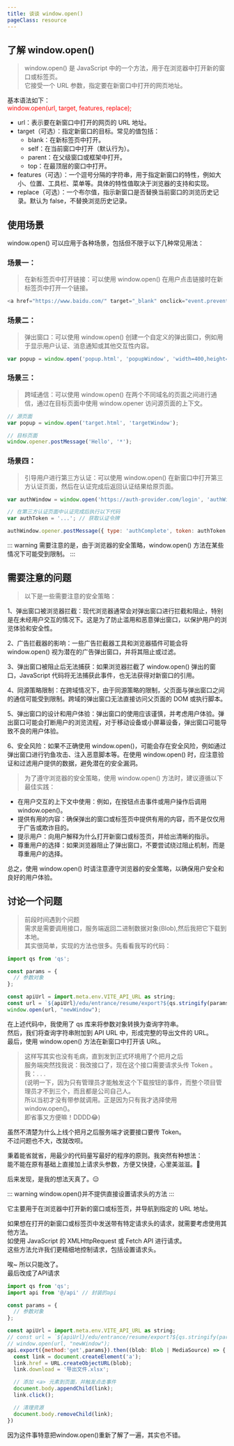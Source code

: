 ```yaml
---
title: 谈谈 window.open()
pageClass: resource
---
```


## 了解 window.open()

> window.open() 是 JavaScript 中的一个方法，用于在浏览器中打开新的窗口或标签页。<br/>它接受一个 URL 参数，指定要在新窗口中打开的网页地址。

<div>
<div>基本语法如下：</div>
<span style="color:red">window.open(url, target, features, replace);</span>
</div>

- url：表示要在新窗口中打开的网页的 URL 地址。
- target（可选）：指定新窗口的目标。常见的值包括：
  - blank：在新标签页中打开。
  - self：在当前窗口中打开（默认行为）。
  - parent：在父级窗口或框架中打开。
  - top：在最顶层的窗口中打开。
- features（可选）：一个逗号分隔的字符串，用于指定新窗口的特性，例如大小、位置、工具栏、菜单等。具体的特性值取决于浏览器的支持和实现。
- replace（可选）：一个布尔值，指示新窗口是否替换当前窗口的浏览历史记录。默认为 false，不替换浏览历史记录。

## 使用场景

window.open() 可以应用于各种场景，包括但不限于以下几种常见用法：

### 场景一：
> 在新标签页中打开链接：可以使用 window.open() 在用户点击链接时在新标签页中打开一个链接。

```js
<a href="https://www.baidu.com/" target="_blank" onclick="event.preventDefault(); window.open(this.href, '_blank');">打开链接</a>
```
### 场景二：
> 弹出窗口：可以使用 window.open() 创建一个自定义的弹出窗口，例如用于显示用户认证、消息通知或其他交互性内容。

```js
var popup = window.open('popup.html', 'popupWindow', 'width=400,height=300');
```
### 场景三：
> 跨域通信：可以使用 window.open() 在两个不同域名的页面之间进行通信，通过在目标页面中使用 window.opener 访问源页面的上下文。

```js
// 源页面
var popup = window.open('target.html', 'targetWindow');

// 目标页面
window.opener.postMessage('Hello', '*');
```
### 场景四：
> 引导用户进行第三方认证：可以使用 window.open() 在新窗口中打开第三方认证页面，然后在认证完成后返回认证结果给原页面。

```js
var authWindow = window.open('https://auth-provider.com/login', 'authWindow');

// 在第三方认证页面中认证完成后执行以下代码
var authToken = '...'; // 获取认证令牌

authWindow.opener.postMessage({ type: 'authComplete', token: authToken }, '*');
```

::: warning
需要注意的是，由于浏览器的安全策略，window.open() 方法在某些情况下可能受到限制。
:::

## 需要注意的问题
> 以下是一些需要注意的安全策略：

1、弹出窗口被浏览器拦截：现代浏览器通常会对弹出窗口进行拦截和阻止，特别是在未经用户交互的情况下。这是为了防止滥用和恶意弹出窗口，以保护用户的浏览体验和安全性。<br/>

2、广告拦截器的影响：一些广告拦截器工具和浏览器插件可能会将 window.open() 视为潜在的广告弹出窗口，并将其阻止或过滤。<br/>

3、弹出窗口被阻止后无法捕获：如果浏览器拦截了 window.open() 弹出的窗口，JavaScript 代码将无法捕获此事件，也无法获得对新窗口的引用。<br/>

4、同源策略限制：在跨域情况下，由于同源策略的限制，父页面与弹出窗口之间的通信可能受到限制。跨域的弹出窗口无法直接访问父页面的 DOM 或执行脚本。<br/>

5、弹出窗口的设计和用户体验：弹出窗口的使用应该谨慎，并考虑用户体验。弹出窗口可能会打断用户的浏览流程，对于移动设备或小屏幕设备，弹出窗口可能导致不良的用户体验。<br/>

6、安全风险：如果不正确使用 window.open()，可能会存在安全风险，例如通过弹出窗口进行钓鱼攻击、注入恶意脚本等。在使用 window.open() 时，应注意验证和过滤用户提供的数据，避免潜在的安全漏洞。<br/>

> 为了遵守浏览器的安全策略，使用 window.open() 方法时，建议遵循以下最佳实践：

- 在用户交互的上下文中使用：例如，在按钮点击事件或用户操作后调用 window.open()。<br/>
- 提供有用的内容：确保弹出的窗口或标签页中提供有用的内容，而不是仅仅用于广告或欺诈目的。<br/>
- 提示用户：向用户解释为什么打开新窗口或标签页，并给出清晰的指示。<br/>
- 尊重用户的选择：如果浏览器阻止了弹出窗口，不要尝试绕过阻止机制，而是尊重用户的选择。<br/>

总之，使用 window.open() 时请注意遵守浏览器的安全策略，以确保用户安全和良好的用户体验。

## 讨论一个问题

> 前段时间遇到个问题<br/>
需求是需要调用接口，服务端返回二进制数据对象(Blob),然后我把它下载到本地。<br/>
其实很简单，实现的方法也很多。先看看我写的代码：

```js
import qs from 'qs';

const params = {
  // 参数对象
};

const apiUrl = import.meta.env.VITE_API_URL as string;
const url = `${apiUrl}/edu/entrance/resume/export?${qs.stringify(params)}`;
window.open(url, "newWindow");
```

在上述代码中，我使用了 qs 库来将参数对象转换为查询字符串。<br/>
然后，我们将查询字符串附加到 API URL 中，形成完整的导出文件的 URL。<br/>
最后，使用 window.open() 方法在新窗口中打开该 URL。<br/>

>这样写其实也没有毛病，直到发到正式环境用了个把月之后<br/>
服务端突然找我说：我改接口了，现在这个接口需要请求头传 Token 。<br/>
我：. . .<br/>
(说明一下，因为只有管理员才能触发这个下载按钮的事件，而整个项目管理员才不到三个，而且都是公司自己人。<br/>
所以当初才没有带参就调用。正是因为只有我才选择使用 window.open()。<br/>即省事又方便嘛！DDDD😂)

虽然不清楚为什么上线个把月之后服务端才说要接口要传 Token。<br/>
不过问题也不大，改就改呗。

秉着能省就省，用最少的代码量写最好的程序的原则。我突然有种想法：<br/>
能不能在原有基础上直接加上请求头参数，方便又快捷，心里美滋滋。🤔

后来发现，是我的想法天真了。😑

::: warning
 window.open()并不提供直接设置请求头的方法
:::

它主要用于在浏览器中打开新的窗口或标签页，并导航到指定的 URL 地址。

如果想在打开的新窗口或标签页中发送带有特定请求头的请求，就需要考虑使用其他方法。<br/>
如使用 JavaScript 的 XMLHttpRequest 或 Fetch API 进行请求。<br/>
这些方法允许我们更精细地控制请求，包括设置请求头。

唉~  所以只能改了。<br/>
最后改成了API请求

```js
import qs from 'qs';
import api from '@/api' // 封装的api

const params = {
  // 参数对象
};

const apiUrl = import.meta.env.VITE_API_URL as string;
// const url = `${apiUrl}/edu/entrance/resume/export?${qs.stringify(params)}`;
// window.open(url, "newWindow");
api.export({method:'get',params}).then((blob: Blob | MediaSource) => {
  const link = document.createElement('a');
  link.href = URL.createObjectURL(blob);
  link.download = '导出文件.xlsx';

  // 添加 <a> 元素到页面，并触发点击事件
  document.body.appendChild(link);
  link.click();

  // 清理资源
  document.body.removeChild(link);
})
```

因为这件事特意把window.open()重新了解了一遍，其实也不错。<svgIcon name="T-xin1"/>

